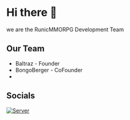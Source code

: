 # Hi there 👋

we are the RunicMMORPG Development Team

## Our Team
* Baltraz - Founder
* BongoBerger - CoFounder
* 

## Socials
<p align="left">
  <a href="https://discord.gg/QgzFWfhV9Y" target="_blank"><img alt="Server" src="https://img.shields.io/badge/-Server-4e5d94?style=for-the-badge&logo=Discord&logoColor=white"></a>
</p>
